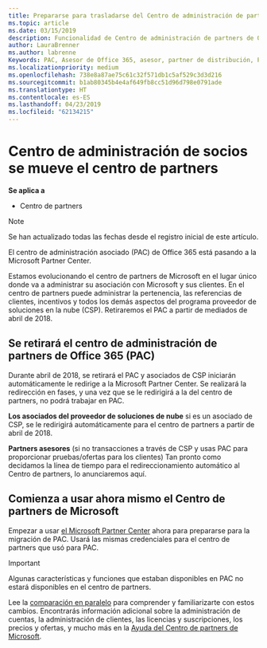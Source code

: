 ```yaml
---
title: Prepararse para trasladarse del Centro de administración de partners al Centro de partners | Centro de partners
ms.topic: article
ms.date: 03/15/2019
description: Funcionalidad de Centro de administración de partners de Office 365 se traslada al Centro de partners.
author: LauraBrenner
ms.author: labrenne
Keywords: PAC, Asesor de Office 365, asesor, partner de distribución, PAC retirar, PAC retirada
ms.localizationpriority: medium
ms.openlocfilehash: 738e8a87ae75c61c32f571db1c5af529c3d3d216
ms.sourcegitcommit: b1ab80345b4e4af649fb8cc51d96d798e0791ade
ms.translationtype: HT
ms.contentlocale: es-ES
ms.lasthandoff: 04/23/2019
ms.locfileid: "62134215"
---
```

# <a name="partner-admin-center-is-moving-to-the-partner-center"></a>Centro de administración de socios se mueve el centro de partners

**Se aplica a**

-  Centro de partners

> [!NOTE]  
>  Se han actualizado todas las fechas desde el registro inicial de este artículo.

El centro de administración asociado (PAC) de Office 365 está pasando a la Microsoft Partner Center.

Estamos evolucionando el centro de partners de Microsoft en el lugar único donde va a administrar su asociación con Microsoft y sus clientes. En el centro de partners puede administrar la pertenencia, las referencias de clientes, incentivos y todos los demás aspectos del programa proveedor de soluciones en la nube (CSP). Retiraremos el PAC a partir de mediados de abril de 2018.

## <a name="the-office-365-partner-admin-center-pac-will-be-retired"></a>Se retirará el centro de administración de partners de Office 365 (PAC)

Durante abril de 2018, se retirará el PAC y asociados de CSP iniciarán automáticamente le redirige a la Microsoft Partner Center. Se realizará la redirección en fases, y una vez que se le redirigirá a la del centro de partners, no podrá trabajar en PAC. 

**Los asociados del proveedor de soluciones de nube** si es un asociado de CSP, se le redirigirá automáticamente para el centro de partners a partir de abril de 2018. 

**Partners asesores** (si no transacciones a través de CSP y usas PAC para proporcionar pruebas/ofertas para los clientes) Tan pronto como decidamos la línea de tiempo para el redireccionamiento automático al Centro de partners, lo anunciaremos aquí. 


## <a name="start-using-the-microsoft-partner-center-now"></a>Comienza a usar ahora mismo el Centro de partners de Microsoft

Empezar a usar [el Microsoft Partner Center](https://partnercenter.microsoft.com/) ahora para prepararse para la migración de PAC.  Usará las mismas credenciales para el centro de partners que usó para PAC. 

> [!IMPORTANT]  
> Algunas características y funciones que estaban disponibles en PAC no estará disponibles en el centro de partners.

 Lee la [comparación en paralelo](moving-from-pac-to-pc.md) para comprender y familiarizarte con estos cambios.  Encontrarás información adicional sobre la administración de cuentas, la administración de clientes, las licencias y suscripciones, los precios y ofertas, y mucho más en la [Ayuda del Centro de partners de Microsoft](https://partnercenter.microsoft.com/partner/help).

 